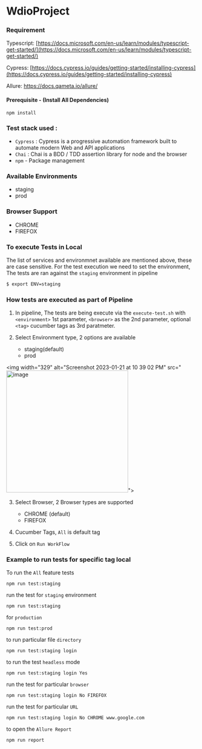 # WdioProject
### Requirement

Typescript: [https://docs.microsoft.com/en-us/learn/modules/typescript-get-started/](https://docs.microsoft.com/en-us/learn/modules/typescript-get-started/)

Cypress: [https://docs.cypress.io/guides/getting-started/installing-cypress](https://docs.cypress.io/guides/getting-started/installing-cypress)

Allure: https://docs.qameta.io/allure/

#### Prerequisite - (Install All Dependencies)
``npm install``

### Test stack used : 
- `Cypress` : Cypress is a progressive automation framework built to automate modern Web and API applications
- `Chai` : Chai is a BDD / TDD assertion library for node and the browser
- `npm` - Package management

### Available Environments

- staging
- prod

### Browser Support

- CHROME
- FIREFOX

### To execute Tests in Local

The list of services and environmnet available are mentioned above, these are case sensitive.
For the test execution we need to set the environment,
The tests are ran against the `staging` environment in pipeline

```sh
$ export ENV=staging
```

### How tests are executed as part of Pipeline

1. In pipeline, The tests are being execute via the `execute-test.sh` with `<environment>` 1st parameter, `<browser>` as the 2nd parameter, optional `<tag>` cucumber tags as 3rd paratmeter.

2. Select Environment type, 2 options are available
    - staging(default)
    - prod 

<img width="329" alt="Screenshot 2023-01-21 at 10 39 02 PM" src="<img width="322" alt="image" src="https://github.com/kishank1946/orangeHRM_project/assets/85667476/c5a6f43e-6f10-4150-baf8-4e8d832b820e">">

3. Select Browser, 2 Browser types are supported
    - CHROME (default)
    - FIREFOX

4. Cucumber Tags, `All` is default tag

5. Click on `Run WorkFlow`


### Example to run tests for specific tag local

To run the `All` feature tests
```
npm run test:staging
```

run the test for `staging` environment

```
npm run test:staging
```
for `production`
```
npm run test:prod
```

to run particular file `directory`

```
npm run test:staging login
```


to run the test `headless` mode

```
npm run test:staging login Yes
```

run the test for particular `browser`

```
npm run test:staging login No FIREFOX
```
  
run the test for particular `URL`

```
npm run test:staging login No CHROME www.google.com
```

to open the `Allure Report` 

```
npm run report
```



